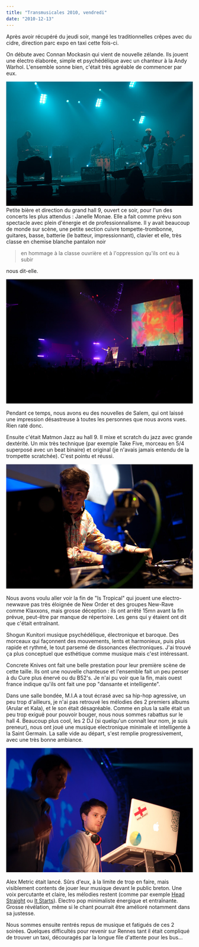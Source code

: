 ```yaml
---
title: "Transmusicales 2010, vendredi"
date: "2010-12-13"
---
```


Après avoir récupéré du jeudi soir, mangé les traditionnelles crêpes avec du cidre, direction parc expo en taxi cette fois-ci.

On débute avec Connan Mockasin qui vient de nouvelle zélande. Ils jouent une électro élaborée, simple et psychédélique avec un chanteur à la Andy Warhol. L'ensemble sonne bien, c'était très agréable de commencer par eux.

![](images/IMGP0674.jpg)  Petite bière et direction du grand hall 9, ouvert ce soir, pour l'un des concerts les plus attendus : Janelle Monae. Elle a fait comme prévu son spectacle avec plein d'énergie et de professionnalisme. Il y avait beaucoup de monde sur scène, une petite section cuivre tompette-trombonne, guitares, basse, batterie (le batteur, impressionnant), clavier et elle, très classe en chemise blanche pantalon noir

> en hommage à la classe ouvrière et à l'oppression qu'ils ont eu à subir

nous dit-elle.

![](images/IMGP0706.jpg)

Pendant ce temps, nous avons eu des nouvelles de Salem, qui ont laissé une impression désastreuse à toutes les personnes que nous avons vues. Rien raté donc.

Ensuite c'était Matmon Jazz au hall 9. Il mixe et scratch du jazz avec grande dextérité. Un mix très technique (par exemple Take Five, morceau en 5/4 superposé avec un beat binaire) et original (je n'avais jamais entendu de la trompette scratchée). C'est pointu et réussi.

![](images/IMGP0722.jpg)

Nous avons voulu aller voir la fin de "Is Tropical" qui jouent une electro-newwave pas très éloignée de New Order et des groupes New-Rave comme Klaxxons, mais grosse déception : ils ont arrêté 15mn avant la fin prévue, peut-être par manque de répertoire. Les gens qui y étaient ont dit que c'était entraînant.

Shogun Kunitori musique psychédélique, électronique et baroque. Des morceaux qui façonnent des mouvements, lents et harmonieux, puis plus rapide et rythmé, le tout parsemé de dissonances électroniques. J'ai trouvé ça plus conceptuel que esthétique comme musique mais c'est intéressant.

Concrete Knives ont fait une belle prestation pour leur première scène de cette taille. Ils ont une nouvelle chanteuse et l'ensemble fait un peu penser à du Cure plus énervé ou du B52's. Je n'ai pu voir que la fin, mais ouest france indique qu'ils ont fait une pop "dansante et intelligente".

Dans une salle bondée, M.I.A a tout écrasé avec sa hip-hop agressive, un peu trop d'ailleurs, je n'ai pas retrouvé les mélodies des 2 premiers albums (Arular et Kala), et le son était désagréable. Comme en plus la salle était un peu trop exiguë pour pouvoir bouger, nous nous sommes rabattus sur le hall 4. Beaucoup plus cool, les 2 DJ (si quelqu'un connaît leur nom, je suis preneur), nous ont joué une musique electronique minimale et intelligente à la Saint Germain. La salle vide au départ, s'est remplie progressivement, avec une très bonne ambiance.

![](images/IMGP0734.jpg)

Alex Metric était lancé. Sûrs d'eux, à la limite de trop en faire, mais visiblement contents de jouer leur musique devant le public breton. Une voix percutante et claire, les mélodies restent (comme par exemple [Head Straight](http://www.youtube.com/watch?v=eUuIShXZA3E) ou [It Starts](http://www.youtube.com/watch?v=lRb5Cgy86YM)). Electro pop minimaliste énergique et entraînante. Grosse révélation, même si le chant pourrait être amélioré notamment dans sa justesse.

Nous sommes ensuite rentrés repus de musique et fatigués de ces 2 soirées. Quelques difficultés pour revenir sur Rennes tant il était compliqué de trouver un taxi, découragés par la longue file d'attente pour les bus...
